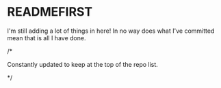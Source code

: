 # READMEFIRST
I'm still adding a lot of things in here! In no way does what I've committed mean that is all I have done.   



/*

Constantly updated to keep at the top of the repo list.

*/
